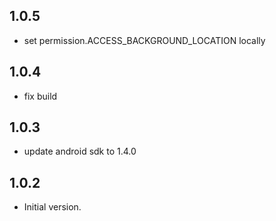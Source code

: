 ## 1.0.5
- set permission.ACCESS_BACKGROUND_LOCATION locally

## 1.0.4
- fix build

## 1.0.3
- update android sdk to 1.4.0

## 1.0.2
- Initial version.
